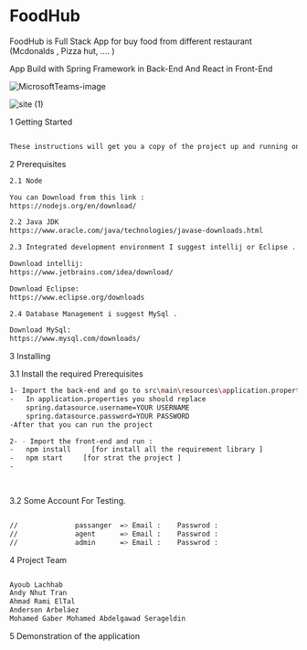 

# FoodHub
FoodHub is Full Stack App for buy food from different restaurant (Mcdonalds , Pizza hut, .... )


App Build with Spring Framework in Back-End And React in Front-End 

![MicrosoftTeams-image](https://user-images.githubusercontent.com/44031876/118083773-218f6500-b385-11eb-9169-0d5db4a1e5e7.png)

![site (1)](https://user-images.githubusercontent.com/44031876/118190996-87bdcb80-b409-11eb-9e8e-d3e294496ce0.gif)


1 Getting Started
```sh

These instructions will get you a copy of the project up and running on your local machine for development and testing purposes.
```


2 Prerequisites

```sh
2.1 Node

You can Download from this link : 
https://nodejs.org/en/download/

2.2 Java JDK
https://www.oracle.com/java/technologies/javase-downloads.html

2.3 Integrated development environment I suggest intellij or Eclipse . 

Download intellij:
https://www.jetbrains.com/idea/download/

Download Eclipse:
https://www.eclipse.org/downloads

2.4 Database Management i suggest MySql . 

Download MySql:
https://www.mysql.com/downloads/

```


3 Installing



3.1 Install the required Prerequisites
```sh
1- Import the back-end and go to src\main\resources\application.properties
-   In application.properties you should replace 
    spring.datasource.username=YOUR USERNAME
    spring.datasource.password=YOUR PASSWORD
-After that you can run the project 

2- - Import the front-end and run :
-   npm install     [for install all the requirement library ]
-   npm start     [for strat the project ]
-   

    
```

3.2 Some Account For Testing.

```sh

//				passanger  => Email :    Passwrod : 
//				agent      => Email : 	 Passwrod : 
//				admin      => Email :    Passwrod : 
```

4 Project Team 
```sh

Ayoub Lachhab 
Andy Nhut Tran
Ahmad Rami ElTal
Anderson Arbeláez
Mohamed Gaber Mohamed Abdelgawad Serageldin
```


5 Demonstration of the application
```sh

```
